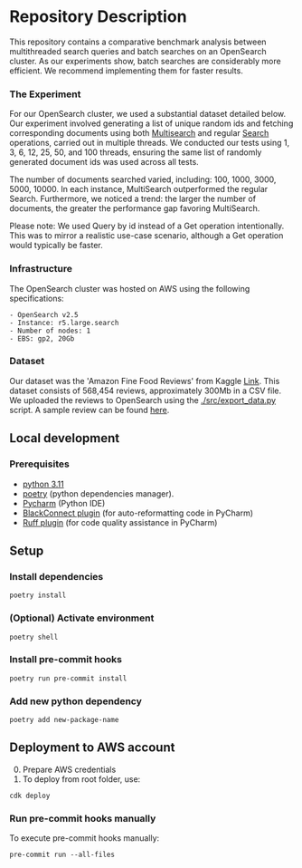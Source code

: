 # Repository Description
This repository contains a comparative benchmark analysis between multithreaded search queries and batch searches on an OpenSearch cluster. As our experiments show, batch searches are considerably more efficient. We recommend implementing them for faster results.

### The Experiment
For our OpenSearch cluster, we used a substantial dataset detailed below. Our experiment involved generating a list of unique random ids and fetching corresponding documents using both [Multisearch](https://opensearch.org/docs/latest/api-reference/multi-search/) and regular [Search](https://opensearch.org/docs/latest/api-reference/search/) operations, carried out in multiple threads. We conducted our tests using 1, 3, 6, 12, 25, 50, and 100 threads, ensuring the same list of randomly generated document ids was used across all tests.

The number of documents searched varied, including: 100, 1000, 3000, 5000, 10000. In each instance, MultiSearch outperformed the regular Search. Furthermore, we noticed a trend: the larger the number of documents, the greater the performance gap favoring MultiSearch.

Please note: We used Query by id instead of a Get operation intentionally. This was to mirror a realistic use-case scenario, although a Get operation would typically be faster.

### Infrastructure
The OpenSearch cluster was hosted on AWS using the following specifications:
```
- OpenSearch v2.5
- Instance: r5.large.search
- Number of nodes: 1
- EBS: gp2, 20Gb
```

### Dataset
Our dataset was the 'Amazon Fine Food Reviews' from Kaggle [Link](https://www.kaggle.com/datasets/snap/amazon-fine-food-reviews). This dataset consists of 568,454 reviews, approximately 300Mb in a CSV file.
We uploaded the reviews to OpenSearch using the [./src/export_data.py](./src/export_data.py) script. A sample review can be found [here](./assets/doc_sample.json).

## Local development
### Prerequisites
- [python 3.11](https://www.python.org/downloads/)
- [poetry](https://python-poetry.org/docs/) (python dependencies manager).
- [Pycharm](https://www.jetbrains.com/help/pycharm/installation-guide.html) (Python IDE)
- [BlackConnect plugin](https://plugins.jetbrains.com/plugin/14321-blackconnect) (for auto-reformatting code in PyCharm)
- [Ruff plugin](https://plugins.jetbrains.com/plugin/20574-ruff) (for code quality assistance in PyCharm)

## Setup
### Install dependencies
```shell
poetry install
```
### (Optional) Activate environment
```shell
poetry shell
```
### Install pre-commit hooks
```shell
poetry run pre-commit install
```
### Add new python dependency
```shell
poetry add new-package-name
```

## Deployment to AWS account
0. Prepare AWS credentials
1. To deploy from root folder, use:
 ```
 cdk deploy
 ```
### Run pre-commit hooks manually
To execute pre-commit hooks manually:
```shell
pre-commit run --all-files
```
